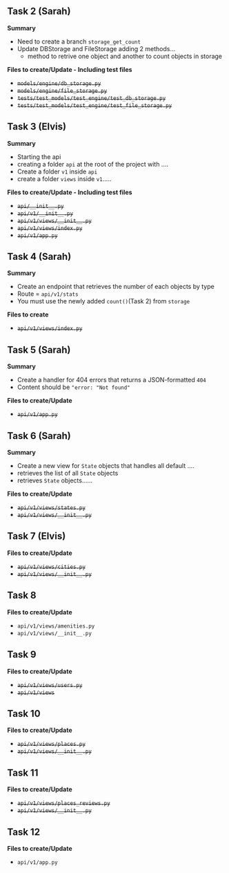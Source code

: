 ## Task 2 (Sarah)

**Summary**

-   Need to create a branch `storage_get_count`
-   Update DBStorage and FileStorage adding 2 methods...
    -   method to retrive one object and another to count objects in storage

**Files to create/Update - Including test files**

-   ~~`models/engine/db_storage.py`~~
-   ~~`models/engine/file_storage.py`~~
-   ~~`tests/test_models/test_engine/test_db_storage.py`~~
-   ~~`tests/test_models/test_engine/test_file_storage.py`~~

## Task 3 (Elvis)

**Summary**

-   Starting the api
-   creating a folder `api` at the root of the project with ....
-   Create a folder `v1` inside `api`
-   create a folder `views` inside `v1`.....

**Files to create/Update - Including test files**

-   ~~`api/__init__.py`~~
-   ~~`api/v1/__init__.py`~~
-   ~~`api/v1/views/__init__.py`~~
-   ~~`api/v1/views/index.py`~~
-   ~~`api/v1/app.py`~~

## Task 4 (Sarah)

**Summary**

-   Create an endpoint that retrieves the number of each objects by type
-   Route = `api/v1/stats`
-   You must use the newly added `count()`(Task 2) from `storage`

**Files to create**

-   ~~`api/v1/views/index.py`~~

## Task 5 (Sarah)

**Summary**

-   Create a handler for 404 errors that returns a JSON-formatted `404`
-   Content should be `"error: "Not found"`

**Files to create/Update**

-   ~~`api/v1/app.py`~~

## Task 6 (Sarah)

**Summary**

-   Create a new view for `State` objects that handles all default ....
-   retrieves the list of all `State` objects
-   retrieves `State` objects......

**Files to create/Update**

-   ~~`api/v1/views/states.py`~~
-   ~~`api/v1/views/__init__.py`~~

## Task 7 (Elvis)

**Files to create/Update**

-   ~~`api/v1/views/cities.py`~~
-   ~~`api/v1/views/__init__.py`~~

## Task 8

**Files to create/Update**

-   `api/v1/views/amenities.py`
-   `api/v1/views/__init__.py`

## Task 9

**Files to create/Update**

-   ~~`api/v1/views/users.py`~~
-   ~~`api/v1/views`~~

## Task 10

**Files to create/Update**

-   ~~`api/v1/views/places.py`~~
-   ~~`api/v1/views/__init__.py`~~

## Task 11

**Files to create/Update**

-   ~~`api/v1/views/places_reviews.py`~~
-   ~~`api/v1/views/__init__.py`~~

## Task 12

**Files to create/Update**

-   `api/v1/app.py`
